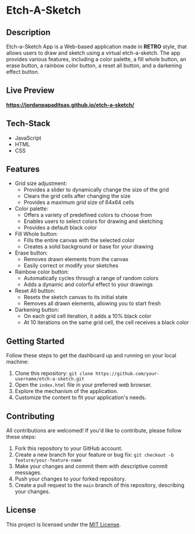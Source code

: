 # Etch-A-Sketch
## Description
Etch-a-Sketch App is a Web-based application made in **RETRO** style, that allows users to draw and sketch using a virtual etch-a-sketch. The app provides various features, including a color palette, a fill whole button, an erase button, a rainbow color button, a reset all button, and a darkening effect button.  

## Live Preview
**https://jordanpapaditsas.github.io/etch-a-sketch/**

## Tech-Stack
<ul>
   <li>JavaScript</li>
   <li>HTML</li>
   <li>CSS</li>
</ul>

## Features
<ul>
   <li>Grid size adjustment:
    <ul>
      <li>Provides a slider to dynamically change the size of the grid</li>
      <li>Clears the grid cells after changing the size</li>
      <li>Provides a maximum grid size of 64x64 cells</li>
    </ul>
  <li>Color palette:
    <ul>
      <li>Offers a variety of predefined colors to choose from</li>
      <li>Enables users to select colors for drawing and sketching</li>
      <li>Provides a default black color</li>
    </ul>
  </li>
  <li>Fill Whole button:
    <ul>
      <li>Fills the entire canvas with the selected color</li>
      <li>Creates a solid background or base for your drawing</li>
    </ul>
  </li>
  <li>Erase button:
    <ul>
      <li>Removes drawn elements from the canvas</li>
      <li>Easily correct or modify your sketches</li>
    </ul>
  </li>
  <li>Rainbow color button:
    <ul>
      <li>Automatically cycles through a range of random colors</li>
      <li>Adds a dynamic and colorful effect to your drawings</li>
    </ul>
  </li>
  <li>Reset All button:
    <ul>
      <li>Resets the sketch canvas to its initial state</li>
      <li>Removes all drawn elements, allowing you to start fresh</li>
    </ul>
  </li>
    <li>Darkening button:
    <ul>
      <li>On each grid cell iteration, it adds a 10% black color</li>
      <li>At 10 iterations on the same grid cell, the cell receives a black color</li>
    </ul>
  </li>
</ul>

## Getting Started

Follow these steps to get the dashboard up and running on your local machine:

1. Clone this repository: `git clone https://github.com/your-username/etch-a-sketch.git`
2. Open the `index.html` file in your preferred web browser.
3. Explore the mechanism of the application.
4. Customize the content to fit your application's needs.

## Contributing

All contributions are welcomed! If you'd like to contribute, please follow these steps:

1. Fork this repository to your GitHub account.
2. Create a new branch for your feature or bug fix: `git checkout -b feature/your-feature-name`
3. Make your changes and commit them with descriptive commit messages.
4. Push your changes to your forked repository.
5. Create a pull request to the `main` branch of this repository, describing your changes.

## License

This project is licensed under the [MIT License](LICENSE).
